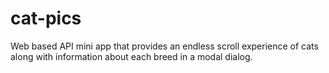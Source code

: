 # cat-pics
Web based API mini app that provides an endless scroll experience of cats along with information about each breed in a modal dialog.
